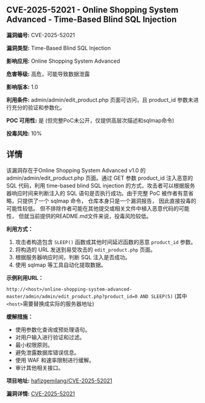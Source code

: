 ## CVE-2025-52021 - Online Shopping System Advanced - Time-Based Blind SQL Injection

**漏洞编号:** CVE-2025-52021

**漏洞类型:** Time-Based Blind SQL Injection

**影响应用:** Online Shopping System Advanced

**危害等级:** 高危，可能导致数据泄露

**影响版本:** 1.0

**利用条件:** admin/admin/edit_product.php 页面可访问，且 product_id 参数未进行充分的验证和参数化。

**POC 可用性:** 是 (但完整PoC未公开，仅提供高层次描述和sqlmap命令)

**投毒风险:** 10%

## 详情

该漏洞存在于Online Shopping System Advanced v1.0 的 admin/admin/edit_product.php 页面。通过 GET 参数 product_id 注入恶意的 SQL 代码，利用 time-based blind SQL injection 的方式，攻击者可以根据服务器响应时间来判断注入的 SQL 语句是否执行成功。由于完整 PoC 被作者有意省略，只提供了一个 sqlmap 命令， 仓库本身只是一个漏洞报告， 因此直接投毒的可能性较低。 但不排除作者可能在其他提交或相关文件中植入恶意代码的可能性， 但就当前提供的README.md文件来说，投毒风险较低。

**利用方式：**

1.  攻击者构造包含 `SLEEP()` 函数或其他时间延迟函数的恶意 `product_id` 参数。
2.  将构造的 URL 发送到易受攻击的 `edit_product.php` 页面。
3.  根据服务器响应时间，判断 SQL 注入是否成功。
4.  使用 sqlmap 等工具自动化提取数据。

**示例利用URL：**

`http://<host>/online-shopping-system-advanced-master/admin/admin/edit_product.php?product_id=0 AND SLEEP(5)`  (其中`<host>`需要替换成实际的服务器地址)

**缓解措施：**

*   使用参数化查询或预处理语句。
*   对用户输入进行验证和过滤。
*   最小权限原则。
*   避免泄露数据库错误信息。
*   使用 WAF 和速率限制进行缓解。
*   审计其他相关接口。

**项目地址:** [hafizgemilang/CVE-2025-52021](https://github.com/hafizgemilang/CVE-2025-52021)

**漏洞详情:** [CVE-2025-52021](https://nvd.nist.gov/vuln/detail/CVE-2025-52021)